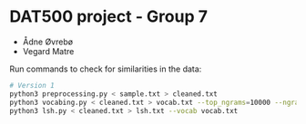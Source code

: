 # DAT500 project - Group 7

- Ådne Øvrebø
- Vegard Matre


Run commands to check for similarities in the data:
```bash
# Version 1
python3 preprocessing.py < sample.txt > cleaned.txt
python3 vocabing.py < cleaned.txt > vocab.txt --top_ngrams=10000 --ngrams=3
python3 lsh.py < cleaned.txt > lsh.txt --vocab vocab.txt
```